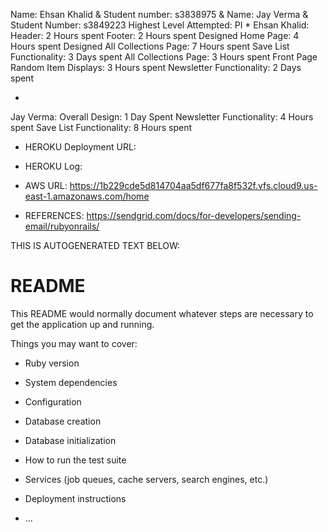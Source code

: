 Name: Ehsan Khalid & Student number: s3838975  &  Name: Jay Verma & Student Number: s3849223
Highest Level Attempted: PI
*
Ehsan Khalid:
Header: 2 Hours spent
Footer: 2 Hours spent
Designed Home Page: 4 Hours spent
Designed All Collections Page: 7 Hours spent
Save List Functionality: 3 Days spent
All Collections Page: 3 Hours spent
Front Page Random Item Displays: 3 Hours spent
Newsletter Functionality: 2 Days spent

*
Jay Verma:
Overall Design: 1 Day Spent
Newsletter Functionality: 4 Hours spent
Save List Functionality: 8 Hours spent

* HEROKU Deployment URL:
* HEROKU Log:
* AWS URL: https://1b229cde5d814704aa5df677fa8f532f.vfs.cloud9.us-east-1.amazonaws.com/home

* REFERENCES: https://sendgrid.com/docs/for-developers/sending-email/rubyonrails/



THIS IS AUTOGENERATED TEXT BELOW:

# README

This README would normally document whatever steps are necessary to get the
application up and running.

Things you may want to cover:

* Ruby version

* System dependencies

* Configuration

* Database creation

* Database initialization

* How to run the test suite

* Services (job queues, cache servers, search engines, etc.)

* Deployment instructions

* ...

